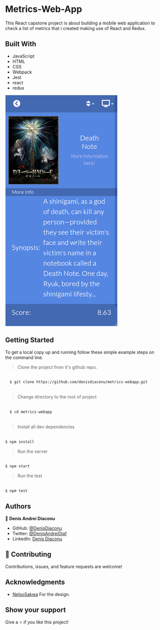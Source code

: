 # Metrics-Web-App

This React capstone project is about building a mobile web application to check a list of metrics that i created making use of React and Redux.

## Built With

- JavaScript
- HTML
- CSS
- Webpack
- Jest
- react
- redux

![Home](https://github.com/denisdiaconu/metrics-webapp/blob/feature/src/components/img/screen.png)


## Getting Started

To get a local copy up and running follow these simple example steps on the command line.
> Clone the project from it's github repo.
```bash

  $ git clone https://github.com/denisdiaconu/metrics-webapp.git
  
```

> Change directory to the root of project
```bash

  $ cd metrics-webapp
  
  ```
  
> Install all dev dependencies
  ```bash

  $ npm install

```

> Run the server
  ```bash

  $ npm start

```

> Run the test
  ```bash

  $ npm test

```

## Authors

👤 **Denis Andrei Diaconu**

- GitHub: [@DenisDiaconu](https://github.com/denisdiaconu)
- Twitter: [@DenisAndreiDia1](https://twitter.com/DenisAndreiDia1)
- LinkedIn: [Denis Diaconu](https://www.linkedin.com/in/denis-diaconu-1394091b7/)

## 🤝 Contributing

Contributions, issues, and feature requests are welcome!

## Acknowledgments
- [NelsoSakwa](https://www.behance.net/sakwadesignstudio) For the design.

## Show your support

Give a ⭐️ if you like this project!
